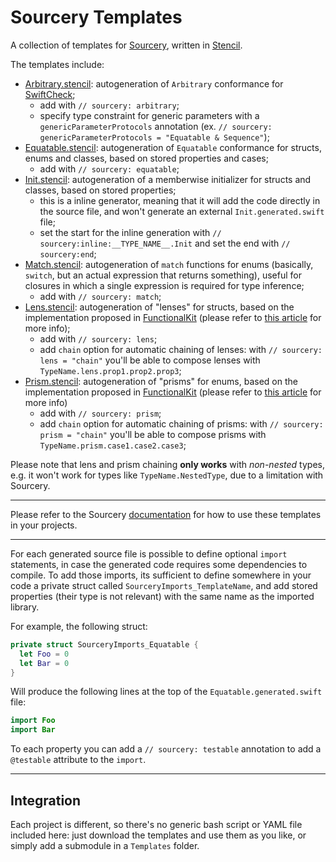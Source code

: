 # Sourcery Templates

A collection of templates for [Sourcery](https://github.com/krzysztofzablocki/Sourcery), written in [Stencil](https://github.com/kylef/Stencil).

The templates include:

- [Arbitrary.stencil](Arbitrary.stencil): autogeneration of `Arbitrary` conformance for [SwiftCheck](https://github.com/typelift/SwiftCheck);
	- add with `// sourcery: arbitrary`;
	- specify type constraint for generic parameters with a `genericParameterProtocols` annotation (ex. `// sourcery: genericParameterProtocols = "Equatable & Sequence"`);
- [Equatable.stencil](Equatable.stencil): autogeneration of `Equatable` conformance for structs, enums and classes, based on stored properties and cases;
	- add with `// sourcery: equatable`;
- [Init.stencil](Init.stencil): autogeneration of a memberwise initializer for structs and classes, based on stored properties;
	- this is a inline generator, meaning that it will add the code directly in the source file, and won't generate an external `Init.generated.swift` file;
	- set the start for the inline generation with `// sourcery:inline:__TYPE_NAME__.Init` and set the end with `// sourcery:end`;
- [Match.stencil](Match.stencil): autogeneration of `match` functions for enums (basically, `switch`, but an actual expression that returns something), useful for closures in which a single expression is required for type inference;
	- add with `// sourcery: match`;
- [Lens.stencil](Lens.stencil): autogeneration of "lenses" for structs, based on the implementation proposed in [FunctionalKit](https://github.com/facile-it/FunctionalKit) (please refer to [this article](https://broomburgo.github.io/fun-ios/post/lenses-and-prisms-in-swift-a-pragmatic-approach/) for more info);
	- add with `// sourcery: lens`;
	- add `chain` option for automatic chaining of lenses: with `// sourcery: lens = "chain"` you'll be able to compose lenses with `TypeName.lens.prop1.prop2.prop3`;
- [Prism.stencil](Prism.stencil): autogeneration of "prisms" for enums, based on the implementation proposed in [FunctionalKit](https://github.com/facile-it/FunctionalKit) (please refer to [this article](https://broomburgo.github.io/fun-ios/post/lenses-and-prisms-in-swift-a-pragmatic-approach/) for more info)
	- add with `// sourcery: prism`;
	- add `chain` option for automatic chaining of prisms: with `// sourcery: prism = "chain"` you'll be able to compose prisms with `TypeName.prism.case1.case2.case3`;

Please note that lens and prism chaining **only works** with *non-nested* types, e.g. it won't work for types like `TypeName.NestedType`, due to a limitation with Sourcery.

------

Please refer to the Sourcery [documentation](https://cdn.rawgit.com/krzysztofzablocki/Sourcery/master/docs/index.html) for how to use these templates in your projects.

------

For each generated source file is possible to define optional `import` statements, in case the generated code requires some dependencies to compile. To add those imports, its sufficient to define somewhere in your code a private struct called `SourceryImports_TemplateName`, and add stored properties (their type is not relevant) with the same name as the imported library.

For example, the following struct:

```swift
private struct SourceryImports_Equatable {
  let Foo = 0
  let Bar = 0
}
```

Will produce the following lines at the top of the `Equatable.generated.swift` file:

```swift
import Foo
import Bar
```

To each property you can add a `// sourcery: testable` annotation to add a `@testable` attribute to the `import`.

------

## Integration

Each project is different, so there's no generic bash script or YAML file included here: just download the templates and use them as you like, or simply add a submodule in a `Templates` folder.
